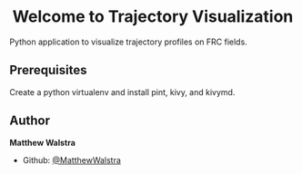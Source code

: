 <h1 align="center">Welcome to Trajectory Visualization</h1>


Python application to visualize trajectory profiles on FRC fields. 

## Prerequisites

Create a python virtualenv and install pint, kivy, and kivymd.

## Author

**Matthew Walstra**

- Github: [@MatthewWalstra](https://github.com/MatthewWalstra)


